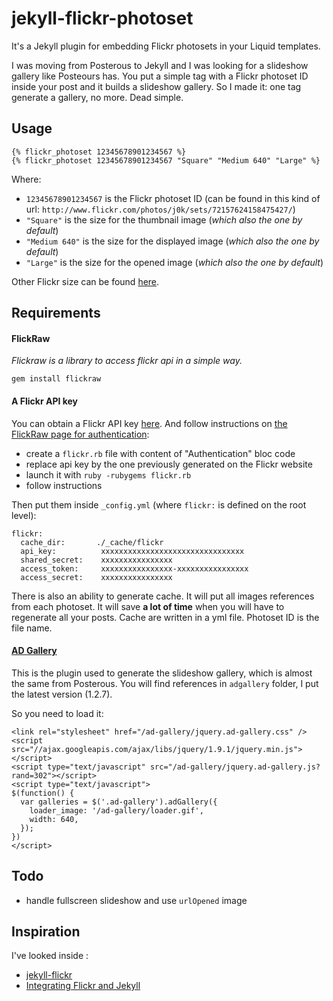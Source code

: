 # jekyll-flickr-photoset

It's a Jekyll plugin for embedding Flickr photosets in your Liquid templates.

I was moving from Posterous to Jekyll and I was looking for a slideshow gallery like Posteours has. You put a simple tag with a Flickr photoset ID inside your post and it builds a slideshow gallery. So I made it: one tag generate a gallery, no more. Dead simple.

## Usage

    {% flickr_photoset 12345678901234567 %}
    {% flickr_photoset 12345678901234567 "Square" "Medium 640" "Large" %}

Where:

- `12345678901234567` is the Flickr photoset ID (can be found in this kind of url: `http://www.flickr.com/photos/j0k/sets/72157624158475427/`)
- `"Square"` is the size for the thumbnail image (*which also the one by default*)
- `"Medium 640"` is the size for the displayed image (*which also the one by default*)
- `"Large"` is the size for the opened image (*which also the one by default*)

Other Flickr size can be found [here](http://www.flickr.com/services/api/flickr.photos.getSizes.html).

## Requirements

#### FlickRaw

*Flickraw is a library to access flickr api in a simple way.*

    gem install flickraw

#### A Flickr API key

You can obtain a Flickr API key [here](http://www.flickr.com/services/apps/create/).
And follow instructions on [the FlickRaw page for authentication](http://hanklords.github.com/flickraw/):

  - create a `flickr.rb` file with content of "Authentication" bloc code
  - replace api key by the one previously generated on the Flickr website
  - launch it with `ruby -rubygems flickr.rb`
  - follow instructions

Then put them inside `_config.yml` (where `flickr:` is defined on the root level):

    flickr:
      cache_dir:       ./_cache/flickr
      api_key:          xxxxxxxxxxxxxxxxxxxxxxxxxxxxxxxx
      shared_secret:    xxxxxxxxxxxxxxxx
      access_token:     xxxxxxxxxxxxxxxx-xxxxxxxxxxxxxxxx
      access_secret:    xxxxxxxxxxxxxxxx

There is also an ability to generate cache. It will put all images references from each photoset. It will save **a lot of time** when you will have to regenerate all your posts. Cache are written in a yml file. Photoset ID is the file name.

#### [AD Gallery](http://adgallery.codeplex.com/)
This is the plugin used to generate the slideshow gallery, which is almost the same from Posterous. You will find references in `adgallery` folder, I put the latest version (1.2.7).

So you need to load it:

    <link rel="stylesheet" href="/ad-gallery/jquery.ad-gallery.css" />
    <script src="//ajax.googleapis.com/ajax/libs/jquery/1.9.1/jquery.min.js"></script>
    <script type="text/javascript" src="/ad-gallery/jquery.ad-gallery.js?rand=302"></script>
    <script type="text/javascript">
    $(function() {
      var galleries = $('.ad-gallery').adGallery({
        loader_image: '/ad-gallery/loader.gif',
        width: 640,
      });
    })
    </script>

## Todo

- handle fullscreen slideshow and use `urlOpened` image

## Inspiration

I've looked inside :

- [jekyll-flickr](https://github.com/cnunciato/jekyll-flickr)
- [Integrating Flickr and Jekyll](http://www.marran.com/tech/integrating-flickr-and-jekyll/)
